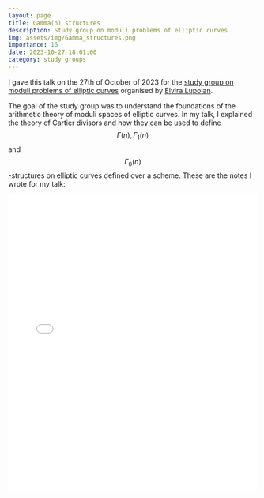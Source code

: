 ```yaml
---
layout: page
title: Gamma(n) structures
description: Study group on moduli problems of elliptic curves
img: assets/img/Gamma_structures.png
importance: 16
date: 2023-10-27 18:01:00
category: study groups
---
```


I gave this talk on the 27th of October of 2023 for the <a href="https://warwick.ac.uk/fac/sci/maths/people/staff/lupoian/moduliproblems/">study group on moduli problems of elliptic curves</a> organised by <a href="https://sites.google.com/view/elviralupoian/home">Elvira Lupoian</a>.

The goal of the study group was to understand the foundations of the arithmetic theory of moduli spaces of elliptic curves. In my talk, I explained the theory of Cartier divisors and how they can be used to define $$\Gamma(n), \Gamma_1(n)$$ and $$\Gamma_0(n)$$-structures on elliptic curves defined over a scheme. These are the notes I wrote for my talk:

<div style="padding-bottom: 100px;">
<div class="container mt-5">
    <div class="embed-responsive embed-responsive-16by9">
        <embed src="/assets/pdf/gamma_structures.pdf" type="application/pdf" width="100%" height="600px" />
    </div>
</div>
</div>
